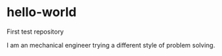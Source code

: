 # hello-world
First test repository

I am an mechanical engineer trying a different style of problem solving.
